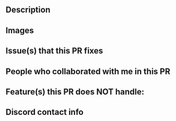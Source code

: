 <!--- Provide a general summary of your changes in the Title above -->

## Description

<!--- Describe your changes in detail -->

## Images

<!-- Please provide with relevant GIFs or images to make it easier for reviewers to accept your PR quicker.-->
<!-- If it doesn't apply, feel free to remove this section. -->

## Issue(s) that this PR fixes

<!-- Format: "Fixes #2345, fixes #4523, fixes #2222." -->
<!-- If it doesn't apply, feel free to remove this section. -->

## **People who collaborated with me in this PR**

<!-- Please credit everyone else that contributed to this PR, be it code and/or assets. -->
<!-- Use their GitHub tag if they have one. -->
<!-- If it doesn't apply, feel free to remove this section. -->

## Feature(s) this PR does NOT handle:

<!-- If your PR contains any unfinished features that are not considered merge-blocking, please list them here for clarity so no one can forget. -->
<!-- If it doesn't apply, feel free to remove this section. -->

## **Discord contact info**

<!--- formatted as name#numbers, e.g. Lunos#4026 -->
<!--- Contributors must join https://discord.gg/6CzjAG6GZk -->
